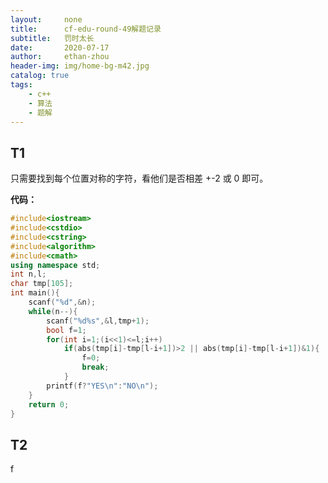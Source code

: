 ```yaml
---
layout:     none
title:      cf-edu-round-49解题记录
subtitle:   罚时太长
date:       2020-07-17
author:     ethan-zhou
header-img: img/home-bg-m42.jpg
catalog: true
tags:
    - c++
    - 算法
    - 题解
---
```

## T1
只需要找到每个位置对称的字符，看他们是否相差 +-2 或 0 即可。

**代码：**

<!--more-->
```cpp
#include<iostream>
#include<cstdio>
#include<cstring>
#include<algorithm>
#include<cmath>
using namespace std;
int n,l;
char tmp[105];
int main(){
	scanf("%d",&n);
	while(n--){
		scanf("%d%s",&l,tmp+1);
		bool f=1;
		for(int i=1;(i<<1)<=l;i++)
			if(abs(tmp[i]-tmp[l-i+1])>2 || abs(tmp[i]-tmp[l-i+1])&1){
				f=0;
				break;
			}
		printf(f?"YES\n":"NO\n");
	}
	return 0;
}
```

## T2
f																	
<!--stackedit_data:
eyJoaXN0b3J5IjpbLTE2MDg1MDQyNzgsNTMyNDg4Mjc2LDYyMD
UzNTUzOCwtNTIyNTY5NjE0LDE3NTQzMjc2NzAsLTEwMDExMjU5
NTYsLTIwMTQ1MjAwMjIsLTIwMjcwMjIzNTEsMTI4NjA3OTQ4OV
19
-->